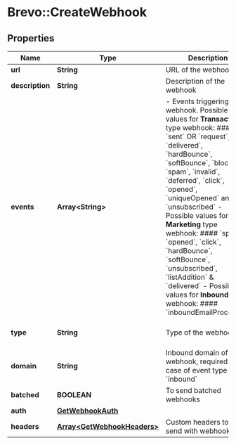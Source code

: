# Brevo::CreateWebhook

## Properties
Name | Type | Description | Notes
------------ | ------------- | ------------- | -------------
**url** | **String** | URL of the webhook | 
**description** | **String** | Description of the webhook | [optional] 
**events** | **Array&lt;String&gt;** | - Events triggering the webhook. Possible values for **Transactional** type webhook: #### &#x60;sent&#x60; OR &#x60;request&#x60;, &#x60;delivered&#x60;, &#x60;hardBounce&#x60;, &#x60;softBounce&#x60;, &#x60;blocked&#x60;, &#x60;spam&#x60;, &#x60;invalid&#x60;, &#x60;deferred&#x60;, &#x60;click&#x60;, &#x60;opened&#x60;, &#x60;uniqueOpened&#x60; and &#x60;unsubscribed&#x60; - Possible values for **Marketing** type webhook: #### &#x60;spam&#x60;, &#x60;opened&#x60;, &#x60;click&#x60;, &#x60;hardBounce&#x60;, &#x60;softBounce&#x60;, &#x60;unsubscribed&#x60;, &#x60;listAddition&#x60; &amp; &#x60;delivered&#x60; - Possible values for **Inbound** type webhook: #### &#x60;inboundEmailProcessed&#x60;  | 
**type** | **String** | Type of the webhook | [optional] [default to &#39;transactional&#39;]
**domain** | **String** | Inbound domain of webhook, required in case of event type &#x60;inbound&#x60; | [optional] 
**batched** | **BOOLEAN** | To send batched webhooks | [optional] 
**auth** | [**GetWebhookAuth**](GetWebhookAuth.md) |  | [optional] 
**headers** | [**Array&lt;GetWebhookHeaders&gt;**](GetWebhookHeaders.md) | Custom headers to be send with webhooks | [optional] 


